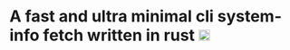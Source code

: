 <h1>A fast and ultra minimal cli system-info fetch written in rust <img class="emoji" alt="crab" height="20" width="20" src="https://github.githubassets.com/images/icons/emoji/unicode/1f980.png"></h1>
